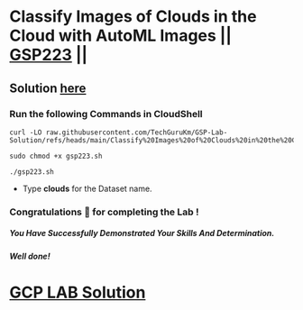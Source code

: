 # Classify Images of Clouds in the Cloud with AutoML Images || [GSP223](https://www.cloudskillsboost.google/focuses/8406?parent=catalog) ||

## Solution [here](https://youtu.be/)

### Run the following Commands in CloudShell

```
curl -LO raw.githubusercontent.com/TechGuruKm/GSP-Lab-Solution/refs/heads/main/Classify%20Images%20of%20Clouds%20in%20the%20Cloud%20with%20AutoML%20Images/gsp223.sh

sudo chmod +x gsp223.sh

./gsp223.sh
```

* Type **clouds** for the Dataset name.

### Congratulations 🎉 for completing the Lab !

##### *You Have Successfully Demonstrated Your Skills And Determination.*

#### *Well done!*

# [GCP LAB Solution](https://www.youtube.com/@techgurukm)
